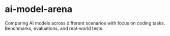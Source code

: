 # ai-model-arena
Comparing AI models across different scenarios with focus on coding tasks. Benchmarks, evaluations, and real-world tests.
